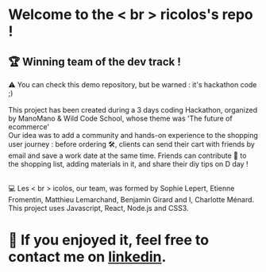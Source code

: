 # Welcome to the < br > ricolos's repo !
## 🏆 Winning team of the dev track !
⚠️ You can check this demo repository, but be warned : it's hackathon code ;)<br/><br/>
This project has been created during a 3 days coding Hackathon, organized by ManoMano & Wild Code School, whose theme was 'The future of ecommerce'<br/>
Our idea was to add a community and hands-on experience to the shopping user journey : before ordering 🛠️, clients can send their cart with friends by email and save a work date at the same time. Friends can contribute 🔗 to the shopping list, adding materials in it, and share their diy tips on D day !<br/><br/>

💻 Les < br > icolos, our team, was formed by Sophie Lepert, Etienne Fromentin, Matthieu Lemarchand, Benjamin Girard and I, Charlotte Ménard. <br/>
This project uses Javascript, React, Node.js and CSS3.<br/>

# :speech_balloon: If you enjoyed it, feel free to contact me on [linkedin](https://www.linkedin.com/in/charlotte-menard/).
